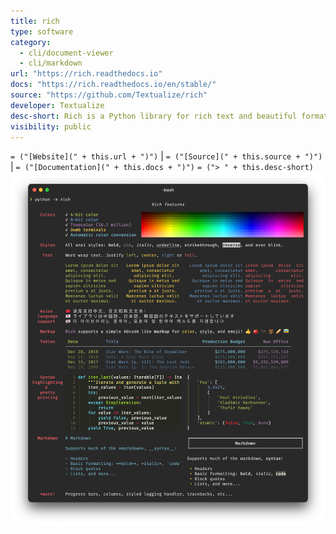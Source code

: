 ```yaml
---
title: rich
type: software
category:
  - cli/document-viewer
  - cli/markdown
url: "https://rich.readthedocs.io"
docs: "https://rich.readthedocs.io/en/stable/"
source: "https://github.com/Textualize/rich"
developer: Textualize
desc-short: Rich is a Python library for rich text and beautiful formatting in the terminal.
visibility: public
---
```

`= ("[Website](" + this.url + ")")` |  `= ("[Source](" + this.source + ")")` | `= ("[Documentation](" + this.docs + ")")`
`= ("> " + this.desc-short)`
![|600](https://github.com/textualize/rich/raw/master/imgs/features.png)
